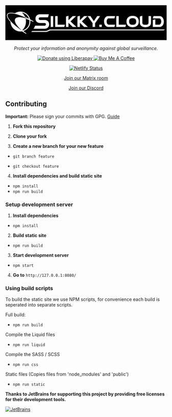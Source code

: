 <div align="center">
<a href="https://silkky.cloud/">
  <img src="public/assets/img/png/brand/text-background.png" width="600px" alt="Silkky.Cloud" />
</a>
<p>
  <em>Protect your information and anonymity against global surveillance.</em>
</p>
<a href="https://liberapay.com/silkkycloud/donate" target="_blank">
  <img alt="Donate using Liberapay" src="https://liberapay.com/assets/widgets/donate.svg" height="30px">
</a>
<a href="https://www.buymeacoffee.com/silkkycloud" target="_blank">
  <img src="https://cdn.buymeacoffee.com/buttons/v2/default-yellow.png" height="30px" alt="Buy Me A Coffee">
</a>

[![Netlify Status](https://api.netlify.com/api/v1/badges/b10af1f4-8472-47cf-9702-82b2833d0a76/deploy-status)](https://app.netlify.com/sites/silkky-cloud/deploys)

[Join our Matrix room](https://matrix.to/#/#silkkycloud:matrix.org)

[Join our Discord](https://discord.com/invite/BvqJQ3hNrQ)

</div>

## Contributing

**Important:** Please sign your commits with GPG. [Guide](https://docs.github.com/en/github/authenticating-to-github/managing-commit-signature-verification)

1. **Fork this repository**

2. **Clone your fork**

3. **Create a new branch for your new feature**

- ```git branch feature```

-  ```git checkout feature```

4. **Install dependencies and build static site**

- ```npm install```
- ```npm run build```

### Setup development server

1. **Install dependencies**

- ```npm install```

2. **Build static site**

- ```npm run build```

3. **Start development server**

- ```npm start```

4. **Go to** ```http://127.0.0.1:8080/```

### Using build scripts

To build the static site we use NPM scripts, for convenience each build is seperated into separate scripts.

Full build:

- ```npm run build```

Compile the Liquid files

- ```npm run liquid```

Compile the SASS / SCSS

- ```npm run css```

Static files (Copies files from 'node_modules' and 'public')

- ```npm run static```

**Thanks to JetBrains for supporting this project by providing free licenses for their development tools.**

<a href="https://jb.gg/OpenSource" target="_blank">
  <img src="http://127.0.0.1:8080/assets/img/svg/jetbrains.svg" width="80px" alt="JetBrains">
</a>
